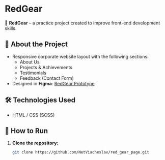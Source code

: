 # RedGear

🚀 **RedGear** – a practice project created to improve front-end development skills.

## 🔹 About the Project

- Responsive corporate website layout with the following sections:
  - About Us
  - Projects & Achievements
  - Testimonials
  - Feedback (Contact Form)
- Designed in **Figma**: [RedGear Prototype](https://www.figma.com/design/VN2ukYwlflAdKzWtpvWE12/RedGear?node-id=0-1&p=f&t=JMrS8uSbiXSmJajj-0)

## 🛠 Technologies Used

- HTML / CSS (SCSS)

## 📂 How to Run

1. **Clone the repository:**
   ```bash
   git clone https://github.com/NetViacheslav/red_gear_page.git
   ```
